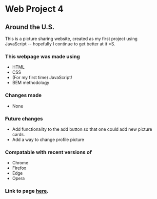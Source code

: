# Web Project 4
## Around the U.S.

This is a picture sharing website, created as my first project using JavaScript -- hopefully I continue to get better at it =S.

### This webpage was made using
  * HTML
  * CSS
  * (For my first time) JavaScript!
  * BEM methodology

### Changes made
  * None

### Future changes
  * Add functionality to the add button so that one could add new picture cards.
  * Add a way to change profile picture

### Compatable with recent versions of
  * Chrome
  * Firefox
  * Edge
  * Opera

### Link to page [here](https://andrewvegter.github.io/web_project_4/).
